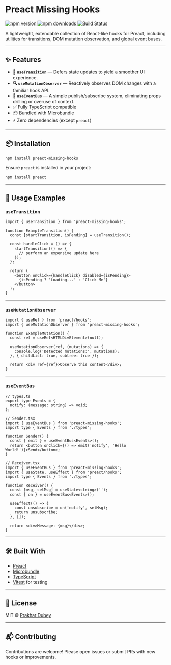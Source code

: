 # Preact Missing Hooks

<p align="left">
  <a href="https://www.npmjs.com/package/preact-missing-hooks">
    <img src="https://img.shields.io/npm/v/preact-missing-hooks?color=crimson&label=npm%20version" alt="npm version" />
  </a>
  <a href="https://www.npmjs.com/package/preact-missing-hooks">
    <img src="https://img.shields.io/npm/dm/preact-missing-hooks?label=monthly%20downloads" alt="npm downloads" />
  </a>

  <a href="https://github.com/prakhardubey2002/preact-missing-hooks/actions/workflows/test-hooks.yml">
    <img src="https://img.shields.io/github/actions/workflow/status/prakhardubey2002/preact-missing-hooks/test-hooks.yml?branch=main&label=build%20status" alt="Build Status" />
  </a>
</p>

A lightweight, extendable collection of React-like hooks for Preact, including utilities for transitions, DOM mutation observation, and global event buses.

---

## ✨ Features

* **🔄 `useTransition`** — Defers state updates to yield a smoother UI experience.
* **🔍 `useMutationObserver`** — Reactively observes DOM changes with a familiar hook API.
* **📡 `useEventBus`** — A simple publish/subscribe system, eliminating props drilling or overuse of context.
* ✅ Fully TypeScript compatible
* 📦 Bundled with Microbundle
* ⚡ Zero dependencies (except `preact`)

---

## 📦 Installation

```bash
npm install preact-missing-hooks
```

Ensure `preact` is installed in your project:

```bash
npm install preact
```

---

## 🔧 Usage Examples

### `useTransition`

```tsx
import { useTransition } from 'preact-missing-hooks';

function ExampleTransition() {
  const [startTransition, isPending] = useTransition();

  const handleClick = () => {
    startTransition(() => {
      // perform an expensive update here
    });
  };

  return (
    <button onClick={handleClick} disabled={isPending}>
      {isPending ? 'Loading...' : 'Click Me'}
    </button>
  );
}
```

---

### `useMutationObserver`

```tsx
import { useRef } from 'preact/hooks';
import { useMutationObserver } from 'preact-missing-hooks';

function ExampleMutation() {
  const ref = useRef<HTMLDivElement>(null);

  useMutationObserver(ref, (mutations) => {
    console.log('Detected mutations:', mutations);
  }, { childList: true, subtree: true });

  return <div ref={ref}>Observe this content</div>;
}
```

---

### `useEventBus`

```tsx
// types.ts
export type Events = {
  notify: (message: string) => void;
};

// Sender.tsx
import { useEventBus } from 'preact-missing-hooks';
import type { Events } from './types';

function Sender() {
  const { emit } = useEventBus<Events>();
  return <button onClick={() => emit('notify', 'Hello World!')}>Send</button>;
}

// Receiver.tsx
import { useEventBus } from 'preact-missing-hooks';
import { useState, useEffect } from 'preact/hooks';
import type { Events } from './types';

function Receiver() {
  const [msg, setMsg] = useState<string>('');
  const { on } = useEventBus<Events>();

  useEffect(() => {
    const unsubscribe = on('notify', setMsg);
    return unsubscribe;
  }, []);

  return <div>Message: {msg}</div>;
}
```

---


## 🛠 Built With

* [Preact](https://preactjs.com)
* [Microbundle](https://github.com/developit/microbundle)
* [TypeScript](https://www.typescriptlang.org)
* [Vitest](https://vitest.dev) for testing

---

## 📝 License

MIT © [Prakhar Dubey](https://github.com/prakhardubey2002)

---

## 📬 Contributing

Contributions are welcome! Please open issues or submit PRs with new hooks or improvements.
